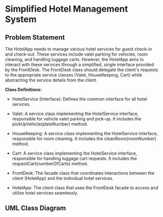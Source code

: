 # Simplified Hotel Management System

## Problem Statement

The HotelApp needs to manage various hotel services for guest check-in and check-out. These services include valet parking for vehicles, room cleaning, and handling luggage carts. However, the HotelApp aims to interact with these services through a simplified, single interface provided by the FrontDesk. The FrontDesk class should delegate the client's requests to the appropriate service classes (Valet, HouseKeeping, Cart) while abstracting the service details from the client.

**Class Definitions:**
* HotelService (Interface): Defines the common interface for all hotel services.

* Valet: A service class implementing the HotelService interface, responsible for vehicle valet parking and pick-up. It includes the pickUpVehicle(plateNumber) method.

* HouseKeeping: A service class implementing the HotelService interface, responsible for room cleaning. It includes the cleanRoom(roomNumber) method.

* Cart: A service class implementing the HotelService interface, responsible for handling luggage cart requests. It includes the requestCart(numberOfCarts) method.

* FrontDesk: The facade class that coordinates interactions between the client (HotelApp) and the individual hotel services.

* HotelApp: The client class that uses the FrontDesk facade to access and utilize hotel services seamlessly.

## UML Class Diagram